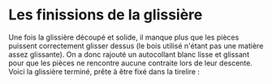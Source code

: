 # Les finissions de la glissière

Une fois la glissière découpé et solide, il manque plus que les pièces puissent correctement glisser dessus (le bois utilisé n'étant pas 
une matière assez glissante). On a donc rajouté un autocollant blanc lisse et glissant pour que les pièces ne rencontre aucune contraite lors de
leur descente. Voici la glissière terminé, prête à être fixé dans la tirelire :

